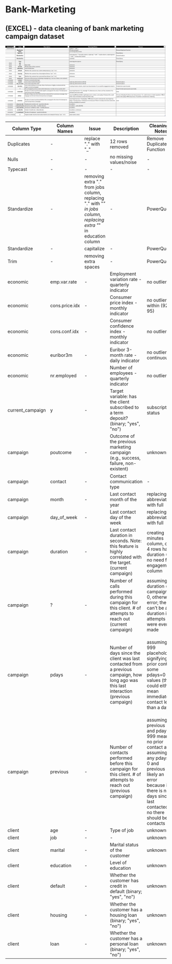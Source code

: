 # Bank-Marketing
(EXCEL) -  data cleaning of bank marketing campaign dataset
-
<img src= https://github.com/AndyeliSays/Bank-Marketing/blob/main/assets/cleaning_process.png>

| Column Type | Column Names | Issue | Description | Cleaning & Notes | Process |
|------------|--------------|-------|-------------|-----------------|---------|
| Duplicates | - | replace "." with "_" | 12 rows removed | Remove Duplicate Function | - |
| Nulls | - | - | no missing values/noise | - | - |
| Typecast | - | - | - | - | - |
| Standardize | - | removing extra "." from jobs column, replacing "." with "_" in jobs column, replacing extra "_" in education column | - | PowerQuery | find and replace |
| Standardize | - | capitalize | - | PowerQuery | - |
| Trim | - | removing extra spaces | - | PowerQuery | - |
| economic | emp.var.rate | - | Employment variation rate - quarterly indicator | no outliers | - |
| economic | cons.price.idx | - | Consumer price index - monthly indicator | no outliers - within (92-95) | - |
| economic | cons.conf.idx | - | Consumer confidence index - monthly indicator | no outliers | - |
| economic | euribor3m | - | Euribor 3-month rate - daily indicator | no outliers, continuous | - |
| economic | nr.employed | - | Number of employees - quarterly indicator | no outliers | - |
| current_campaign | y | - | Target variable: has the client subscribed to a term deposit? (binary; "yes", "no") | subscription status | - |
| campaign | poutcome | - | Outcome of the previous marketing campaign (e.g., success, failure, non-existent) | unknowns | - |
| campaign | contact | - | Contact communication type | - | - |
| campaign | month | - | Last contact month of the year | replacing abbreviations with full | find and replace |
| campaign | day_of_week | - | Last contact day of the week | replacing abbreviations with full | find and replace |
| campaign | duration | - | Last contact duration in seconds. Note: this feature is highly correlated with the target. (current campaign) | creating minutes column, only 4 rows have duration =0, no need for engagement column | if statement, special paste |
| campaign | ? | - | Number of calls performed during this campaign for this client. # of attempts to reach out (current campaign) | assuming if duration = 0, campaign > 0, otherwise error; there can't be a duration if no attempts were even made | likely # of attempts based on pivot table |
| campaign | pdays | - | Number of days since the client was last contacted from a previous campaign, how long ago was this last interaction (previous campaign) | assuming 999 placeholder signifying no prior contact, some pdays=0 values (this could either mean immediate contact less than a day) | 15 rows with pdays=0, these rows have previous > 0, could remove or mode imputation =999, if replace then pdays=999 and previous 0 (another contradiction) deleting |
| campaign | previous | - | Number of contacts performed before this campaign for this client. # of attempts to reach out (previous campaign) | assuming if previous = 0 and pdays = 999 means no prior contact at all, assuming if any pdays = 0 and previous !=0 likely an error because if there is no days since last contacted, no there should be no contacts | none |
| client | age | - | Type of job | unknowns | - |
| client | job | - | - | unknowns | - |
| client | marital | - | Marital status of the customer | unknowns | - |
| client | education | - | Level of education | unknowns | - |
| client | default | - | Whether the customer has credit in default (binary; "yes", "no") | unknowns | - |
| client | housing | - | Whether the customer has a housing loan (binary; "yes", "no") | unknowns | - |
| client | loan | - | Whether the customer has a personal loan (binary; "yes", "no") | unknowns | - |


